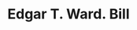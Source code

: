 ---
doi: 10.7916/D8G74RR8
date_other: '1893'
date_other_textual: '1893'
form: printed ephemera
genre:
- Invoices
name:
- Edgar T. Ward
object_in_context_url: https://biggert.cul.columbia.edu/items/view/ave_biggert_00373
subject_hierarchical_geographic:
- Boston, Massachusetts, United States
subject_name:
- Edgar T. Ward
title: Edgar T. Ward. Bill
sort_title: Edgar T. Ward. Bill
call_number: ave_biggert_00373
coordinates:
- 42.35805555555556,-71.06361111111111
pid: ave_biggert_00373
identifiers: ave_biggert_00373
permalink: /biggert/ave_biggert_00373/
layout: iiif-image-page
---